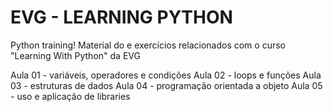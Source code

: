 # EVG - LEARNING PYTHON

Python training!
Material do e exercícios relacionados com o curso "Learning With Python" da EVG

Aula 01 - variáveis, operadores e condições
Aula 02 - loops e funções
Aula 03 - estruturas de dados
Aula 04 - programação orientada a objeto
Aula 05 - uso e aplicação de libraries
